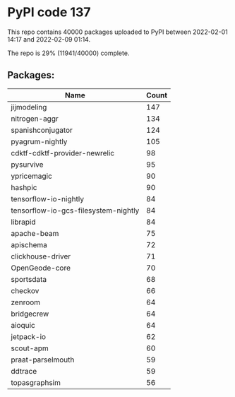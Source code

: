 # PyPI code 137

This repo contains 40000 packages uploaded to PyPI between 
2022-02-01 14:17 and 2022-02-09 01:14.

The repo is 29% (11941/40000) complete.

## Packages:

| Name  | Count |
| ----- | ----- |
| jijmodeling | 147 |
| nitrogen-aggr | 134 |
| spanishconjugator | 124 |
| pyagrum-nightly | 105 |
| cdktf-cdktf-provider-newrelic | 98 |
| pysurvive | 95 |
| ypricemagic | 90 |
| hashpic | 90 |
| tensorflow-io-nightly | 84 |
| tensorflow-io-gcs-filesystem-nightly | 84 |
| librapid | 84 |
| apache-beam | 75 |
| apischema | 72 |
| clickhouse-driver | 71 |
| OpenGeode-core | 70 |
| sportsdata | 68 |
| checkov | 66 |
| zenroom | 64 |
| bridgecrew | 64 |
| aioquic | 64 |
| jetpack-io | 62 |
| scout-apm | 60 |
| praat-parselmouth | 59 |
| ddtrace | 59 |
| topasgraphsim | 56 |


